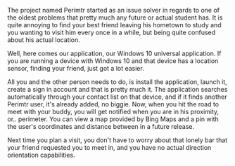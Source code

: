 The project named Perimtr started as an issue solver in regards to one of the oldest problems that pretty much any future or actual student has. It is quite annoying to find your best friend leaving his hometown to study and you wanting to visit him every once in a while,  but being quite confused about his actual location.

Well, here comes our application, our Windows 10 universal application. If you are running a device with Windows 10 and that device has a location sensor, finding your friend, just got a lot easier. 

All you and the other person needs to do, is install the application, launch it, create a sign in account and that is pretty much it. The application searches automatically through your contact list on that device, and if it finds another Perimtr user, it's already added, no biggie.  Now, when you hit the road to meet with your buddy, you will get notified when you are in his proximity, or.. perimeter.  You can view a map provided by Bing Maps and a pin with the user's coordinates and distance between in a future release.

Next time you plan a visit, you don't have to worry about that lonely bar that your friend requested you to meet in, and you have no actual direction orientation capabilities. 